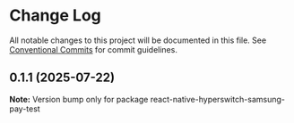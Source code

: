 # Change Log

All notable changes to this project will be documented in this file.
See [Conventional Commits](https://conventionalcommits.org) for commit guidelines.

## 0.1.1 (2025-07-22)

**Note:** Version bump only for package react-native-hyperswitch-samsung-pay-test
